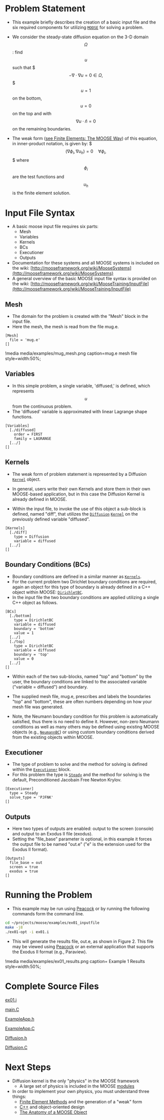 


  # Problem Statement

- This example briefly describes the creation of a basic input file and the six required components for utilizing [`MOOSE`][moose] for solving a problem.
- We consider the steady-state diffusion equation on the 3-D domain $$ \Omega $$: find $$u$$ such that
$$$ -\nabla \cdot \nabla u = 0 \in \Omega,$$$
$$u = 1$$ on the bottom, $$u = 0$$ on the top and with $$\nabla u \cdot \hat{n} = 0$$ on the remaining boundaries.

- The weak form ([see Finite Elements: The MOOSE Way](http://mooseframework.org/wiki/MooseTraining/FEM)) of this equation, in inner-product notation, is given by:
$$$ (\nabla \phi_i, \nabla u_h) = 0 \quad \forall  \phi_i, $$$
where $$\phi_i$$ are the test functions and $$u_h$$ is the finite element solution.

[](---)
# Input File Syntax
- A basic moose input file requires six parts:
    - Mesh
    - Variables
    - Kernels
    - BCs
    - Executioner
    - Outputs
- Documentation for these systems and all MOOSE systems is included on the wiki: [http://mooseframework.org/wiki/MooseSystems](http://mooseframework.org/wiki/MooseSystems)
- A general overview of the basic MOOSE input file syntax is provided on the wiki: [http://mooseframework.org/wiki/MooseTraining/InputFile](http://mooseframework.org/wiki/MooseTraining/InputFile)

[](---)
## Mesh

- The domain for the problem is created with the "Mesh" block in the input file. 
- Here the mesh, the mesh is read from the file mug.e.
```text
[Mesh]
  file = 'mug.e'
[]
```

!media media/examples/mug_mesh.png
       caption=mug.e mesh file
       style=width:50%;


[](---)

## Variables

- In this simple problem, a single variable, 'diffused,' is defined, which represents $$u$$ from the continuous problem. 
- The 'diffused' variable is approximated with linear Lagrange shape functions.

```text
[Variables]
  [./diffused]
    order = FIRST
    family = LAGRANGE
  [../]
[]
```


[](---)
## Kernels
- The weak form of problem statement is represented by a Diffusion [`Kernel`][kernel] object.  
- In general, users write their own Kernels and store them in their own MOOSE-based application, but in this case the Diffusion Kernel is already defined in MOOSE.

- Within the input file, to invoke the use of this object a sub-block is defined, named "diff", that utilizes the [`Diffusion`][diffusion] [`Kernel`][kernel] on the previously defined variable "diffused".

```text
[Kernels]
  [./diff]
    type = Diffusion
    variable = diffused
  [../]
[]
```

[](---)
## Boundary Conditions (BCs)
- Boundary conditions are defined in a similar manner as [`Kernels`][kernel]. 
- For the current problem two Dirichlet boundary conditions are required, again an object for this type of boundary is already defined in a C++ object within MOOSE: [`DirichletBC`][bc]. 
- In the input file the two boundary conditions are applied utilizing a single C++ object as follows.

```text
[BCs]
  [./bottom]
    type = DirichletBC
    variable = diffused
    boundary = 'bottom'
    value = 1
  [../]
  [./top]
    type = DirichletBC
    variable = diffused
    boundary = 'top'
    value = 0
  [../]
[]
```

- Within each of the two sub-blocks, named "top" and "bottom" by the user, the boundary conditions are linked to the associated variable ("variable = diffused") and boundary. 
- The supplied mesh file, mug.e, prescribes and labels the boundaries "top" and "bottom", these are often numbers depending on how your mesh file was generated.

- Note, the Neumann boundary condition for this problem is automatically satisfied, thus there is no need to define it. However, non-zero Neumann conditions as well as many others may be defined using existing MOOSE objects (e.g., [`NeumannBC`][bc2]) or using custom boundary conditions derived from the existing objects within MOOSE.

[](---)
## Executioner
- The type of problem to solve and the method for solving is defined within the [`Executioner`][exec] block. 
- For this problem the type is [`Steady`][steady] and the method for solving is the default, Preconditioned Jacobain Free Newton Krylov.

```text
[Executioner]
  type = Steady
  solve_type = 'PJFNK'
[]
```

[](---)
## Outputs
- Here two types of outputs are enabled: output to the screen (console) and output to an Exodus II file (exodus). 
- Setting the "file_base" parameter is optional, in this example it forces the output file to be named "out.e" ("e" is the extension used for the Exodus II format).

```text
[Outputs]
  file_base = out
  screen = true
  exodus = true
[]
```

[](---)
# Running the Problem

- This example may be run using [Peacock][gui] or by running the following commands form the command line.
```bash
cd ~/projects/moose/examples/ex01_inputfile
make -j8
./ex01-opt -i ex01.i
```

- This will generate the results file, out.e, as shown in Figure 2. This file may be viewed using [Peacock][gui] or an external application that supports the Exodus II format (e.g., Paraview).

!media media/examples/ex01_results.png
       caption= Example 1 Results
       style=width:50%;


[](---)
# Complete Source Files
[ex01.i](https://github.com/idaholab/moose/blob/devel/examples/ex01_inputfile/ex01.i)

[main.C](https://github.com/idaholab/moose/blob/devel/examples/ex01_inputfile/src/main.C)

[ExampleApp.h](https://github.com/idaholab/moose/blob/devel/examples/ex01_inputfile/include/base/ExampleApp.h)

[ExampleApp.C](https://github.com/idaholab/moose/blob/devel/examples/ex01_inputfile/src/base/ExampleApp.C)

[Diffusion.h](https://github.com/idaholab/moose/blob/devel/framework/include/kernels/Diffusion.h)


[Diffusion.C](https://github.com/idaholab/moose/blob/devel/framework/src/kernels/Diffusion.C)


[](---)
# Next Steps

- Diffusion kernel is the only "physics" in the MOOSE framework
    * A large set of physics is included in the MOOSE [modules](http://mooseframework.org/wiki/PhysicsModules/)
- In order to implement your own physics, you must understand three things:
    * [Finite Element Methods](http://mooseframework.org/wiki/MooseTraining/FEM/) and the generation of a "weak" form
    * [C++](http://mooseframework.org/wiki/MooseTraining/CPP/) and object-oriented design
    * [The Anatomy of a MOOSE Object](http://mooseframework.org/wiki/MooseTraining/MooseObject/)

 [gui]: http://mooseframework.org/wiki/Peacock 
 [moose]: https://mooseframework.org
 [kernel]: http://www.mooseframework.org/docs/doxygen/moose/classKernel.html
 [diffusion]: http://www.mooseframework.org/docs/doxygen/moose/classDiffusion.html
 [bc]: http://www.mooseframework.org/docs/doxygen/moose/classDirichletBC.html
 [bc2]: http://www.mooseframework.org/docs/doxygen/moose/classNuemannBC.html
 [exec]: http://www.mooseframework.org/docs/doxygen/moose/classExecutioner.html
 [steady]: http://www.mooseframework.org/docs/doxygen/moose/classSteady.html
